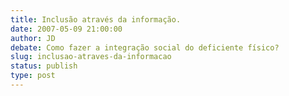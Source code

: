 ```yaml
---
title: Inclusão através da informação.
date: 2007-05-09 21:00:00
author: JD
debate: Como fazer a integração social do deficiente físico?
slug: inclusao-atraves-da-informacao
status: publish 
type: post
---
```


  
 
